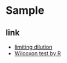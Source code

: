 # Sample

## link

- [limiting dilution](limiting_dilution/limiting_dilution.html)
- [Wilcoxon test by R](wilcox_test/wilcox_test.html)

